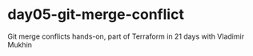 # day05-git-merge-conflict
Git merge conflicts hands-on, part of Terraform in 21 days with Vladimir Mukhin
